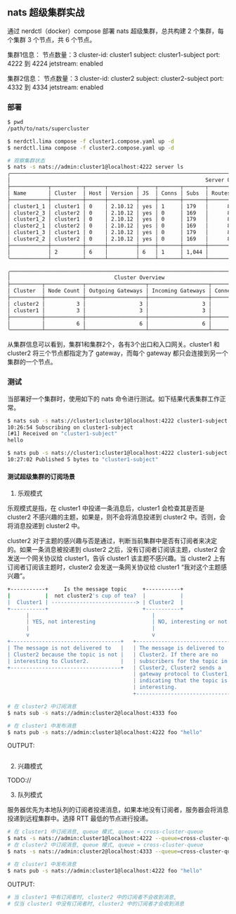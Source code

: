 ## nats 超级集群实战

通过 nerdctl（docker）compose 部署 nats 超级集群，总共构建 2 个集群，每个集群 3 个节点，共 6 个节点。

集群1信息：
节点数量：3
cluster-id: cluster1
subject: cluster1-subject
port: 4222 到 4224
jetstream: enabled

集群2信息：
节点数量：3
cluster-id: cluster2
subject: cluster2-subject
port: 4332 到 4334
jetstream: enabled

### 部署

```bash
$ pwd
/path/to/nats/supercluster

$ nerdctl.lima compose -f cluster1.compose.yaml up -d
$ nerdctl.lima compose -f cluster2.compose.yaml up -d

# 观察集群状态
$ nats -s nats://admin:cluster1@localhost:4222 server ls
╭────────────────────────────────────────────────────────────────────────────────────────────────────────────────────────────╮
│                                                              Server Overview                                               │
├────────────┬──────────┬──────┬─────────┬─────┬───────┬───────┬────────┬─────┬────────┬───────┬───────┬──────┬────────┬─────┤
│ Name       │ Cluster  │ Host │ Version │ JS  │ Conns │ Subs  │ Routes │ GWs │ Mem    │ CPU % │ Cores │ Slow │ Uptime │ RTT │
├────────────┼──────────┼──────┼─────────┼─────┼───────┼───────┼────────┼─────┼────────┼───────┼───────┼──────┼────────┼─────┤
│ cluster1_1 │ cluster1 │ 0    │ 2.10.12 │ yes │ 1     │ 179   │      8 │   1 │ 18 MiB │ 0     │     4 │    0 │ 9m24s  │ 3ms │
│ cluster2_3 │ cluster2 │ 0    │ 2.10.12 │ yes │ 0     │ 169   │      8 │   1 │ 15 MiB │ 0     │     4 │    0 │ 1m44s  │ 3ms │
│ cluster1_2 │ cluster1 │ 0    │ 2.10.12 │ yes │ 0     │ 179   │      8 │   1 │ 17 MiB │ 0     │     4 │    0 │ 9m23s  │ 3ms │
│ cluster2_1 │ cluster2 │ 0    │ 2.10.12 │ yes │ 0     │ 169   │      8 │   1 │ 16 MiB │ 0     │     4 │    0 │ 1m44s  │ 3ms │
│ cluster1_3 │ cluster1 │ 0    │ 2.10.12 │ yes │ 0     │ 179   │      8 │   1 │ 16 MiB │ 0     │     4 │    0 │ 9m23s  │ 3ms │
│ cluster2_2 │ cluster2 │ 0    │ 2.10.12 │ yes │ 0     │ 169   │      8 │   1 │ 16 MiB │ 0     │     4 │    0 │ 1m44s  │ 3ms │
├────────────┼──────────┼──────┼─────────┼─────┼───────┼───────┼────────┼─────┼────────┼───────┼───────┼──────┼────────┼─────┤
│            │ 2        │ 6    │         │ 6   │ 1     │ 1,044 │        │     │ 97 MIB │       │       │    0 │        │     │
╰────────────┴──────────┴──────┴─────────┴─────┴───────┴───────┴────────┴─────┴────────┴───────┴───────┴──────┴────────┴─────╯

╭─────────────────────────────────────────────────────────────────────────────╮
│                                 Cluster Overview                            │
├──────────┬────────────┬───────────────────┬───────────────────┬─────────────┤
│ Cluster  │ Node Count │ Outgoing Gateways │ Incoming Gateways │ Connections │
├──────────┼────────────┼───────────────────┼───────────────────┼─────────────┤
│ cluster2 │          3 │                 3 │                 3 │           0 │
│ cluster1 │          3 │                 3 │                 3 │           1 │
├──────────┼────────────┼───────────────────┼───────────────────┼─────────────┤
│          │          6 │                 6 │                 6 │           1 │
╰──────────┴────────────┴───────────────────┴───────────────────┴─────────────╯
```

从集群信息可以看到，集群1和集群2个，各有3个出口和入口网关。cluster1 和 cluster2 将三个节点都指定为了 gateway，而每个 gateway 都只会连接到另一个集群的一个节点。

### 测试

当部署好一个集群时，使用如下的 nats 命令进行测试。如下结果代表集群工作正常。

```bash
$ nats sub -s nats://cluster1:cluster1@localhost:4222 cluster1-subject
10:26:54 Subscribing on cluster1-subject
[#1] Received on "cluster1-subject"
hello

$ nats pub -s nats://cluster1:cluster1@localhost:4222 cluster1-subject "hello"
10:27:02 Published 5 bytes to "cluster1-subject"
```

#### 测试超级集群的订阅场景

1. 乐观模式

乐观模式是指，在 cluster1 中投递一条消息后，cluster1 会检查其是否是 cluster2 不感兴趣的主题，如果是，则不会将消息投递到 cluster2 中。否则，会将消息投递到 cluster2 中。

cluster2 对于主题的感兴趣与否是通过，判断当前集群中是否有订阅者来决定的。如果一条消息被投递到 cluster2 之后，没有订阅者订阅该主题，cluster2 会发送一个网关协议给 cluster1，告诉 cluster1 该主题不感兴趣。当 cluster2 上有订阅者订阅该主题时，cluster2 会发送一条网关协议给 cluster1 “我对这个主题感兴趣”。

```bash
+-----------+     Is the message topic     +-----------+
|           |  not cluster2's cup of tea?  |           |
|  Cluster1 | ---------------------------> | Cluster2  |
+-----------+                              +-----------+
      |                                       |
      | YES, not interesting                  | NO, interesting or not sure
      |                                       |
      v                                       v
+-----------------------------------+   +-----------------------------------+
| The message is not delivered to   |   | The message is delivered to       |
| Cluster2 because the topic is not |   | Cluster2. If there are no         |
| interesting to Cluster2.          |   | subscribers for the topic in      |
+-----------------------------------+   | Cluster2, Cluster2 sends a        |
                                        | gateway protocol to Cluster1,     |
                                        | indicating that the topic is not  |
                                        | interesting.                      |
                                        +-----------------------------------+
```


```bash
# 在 cluster2 中订阅消息
$ nats sub -s nats://admin:cluster2@localhost:4333 foo

# 在 cluster1 中发布消息
$ nats pub -s nats://admin:cluster1@localhost:4222 foo "hello"
```

OUTPUT:

```bash
```

2. 兴趣模式

TODO://


3. 队列模式

服务器优先为本地队列的订阅者投递消息，如果本地没有订阅者，服务器会将消息投递到远程集群中。选择 RTT 最低的节点进行投递。

```bash
# 在 cluster1 中订阅消息, queue 模式, queue = cross-cluster-queue
$ nats -s nats://admin:cluster1@localhost:4222 --queue=cross-cluster-queue sub foo
# 在 cluster2 中订阅消息, queue 模式, queue = cross-cluster-queue
$ nats -s nats://admin:cluster2@localhost:4333 --queue=cross-cluster-queue sub foo
```

```bash
# 在 cluster1 中发布消息
$ nats pub -s nats://admin:cluster1@localhost:4222 foo "hello"
```

OUTPUT:

```bash
# 当 cluster1 中有订阅者时, cluster2 中的订阅者不会收到消息,
# 仅当 cluster1 中没有订阅者时, cluster2 中的订阅者才会收到消息
```

